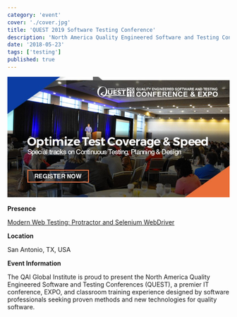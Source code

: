 ```yaml
---
category: 'event'
cover: './cover.jpg'
title: 'QUEST 2019 Software Testing Conference'
description: 'North America Quality Engineered Software and Testing Conferences (QUEST), a premier IT conference'
date: '2018-05-23'
tags: ['testing']
published: true
---
```

![cover](./cover.jpg)

**Presence**

[Modern Web Testing: Protractor and Selenium WebDriver]() 

**Location**

San Antonio, TX, USA

**Event Information**

The QAI Global Institute is proud to present the North America Quality Engineered Software and Testing Conferences (QUEST), a premier IT conference, EXPO, and classroom training experience designed by software professionals seeking proven methods and new technologies for quality software.